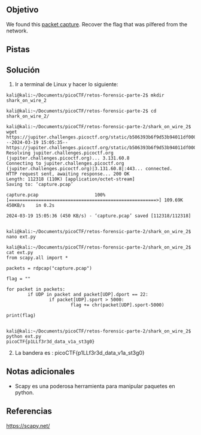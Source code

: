 ## Objetivo
We found this [packet capture](https://jupiter.challenges.picoctf.org/static/b506393b6f9d53b94011df000c534759/capture.pcap). Recover the flag that was pilfered from the network.

## Pistas

## Solución
1. Ir a terminal de Linux y hacer lo siguiente:
```
kali@kali:~/Documents/picoCTF/retos-forensic-parte-2$ mkdir shark_on_wire_2

kali@kali:~/Documents/picoCTF/retos-forensic-parte-2$ cd shark_on_wire_2/

kali@kali:~/Documents/picoCTF/retos-forensic-parte-2/shark_on_wire_2$ wget https://jupiter.challenges.picoctf.org/static/b506393b6f9d53b94011df000c534759/capture.pcap
--2024-03-19 15:05:35--  https://jupiter.challenges.picoctf.org/static/b506393b6f9d53b94011df000c534759/capture.pcap
Resolving jupiter.challenges.picoctf.org (jupiter.challenges.picoctf.org)... 3.131.60.8
Connecting to jupiter.challenges.picoctf.org (jupiter.challenges.picoctf.org)|3.131.60.8|:443... connected.
HTTP request sent, awaiting response... 200 OK
Length: 112318 (110K) [application/octet-stream]
Saving to: ‘capture.pcap’

capture.pcap                     100%[=======================================================>] 109.69K   450KB/s    in 0.2s    

2024-03-19 15:05:36 (450 KB/s) - ‘capture.pcap’ saved [112318/112318]


kali@kali:~/Documents/picoCTF/retos-forensic-parte-2/shark_on_wire_2$ nano ext.py

kali@kali:~/Documents/picoCTF/retos-forensic-parte-2/shark_on_wire_2$ cat ext.py
from scapy.all import *

packets = rdpcap("capture.pcap")

flag = ""

for packet in packets:
        if UDP in packet and packet[UDP].dport == 22:
                if packet[UDP].sport > 5000:
                        flag += chr(packet[UDP].sport-5000)

print(flag)


kali@kali:~/Documents/picoCTF/retos-forensic-parte-2/shark_on_wire_2$ python ext.py
picoCTF{p1LLf3r3d_data_v1a_st3g0}
```
2. La bandera es :
picoCTF{p1LLf3r3d_data_v1a_st3g0}
## Notas adicionales
* Scapy es una poderosa herramienta para manipular paquetes en python.

## Referencias
https://scapy.net/